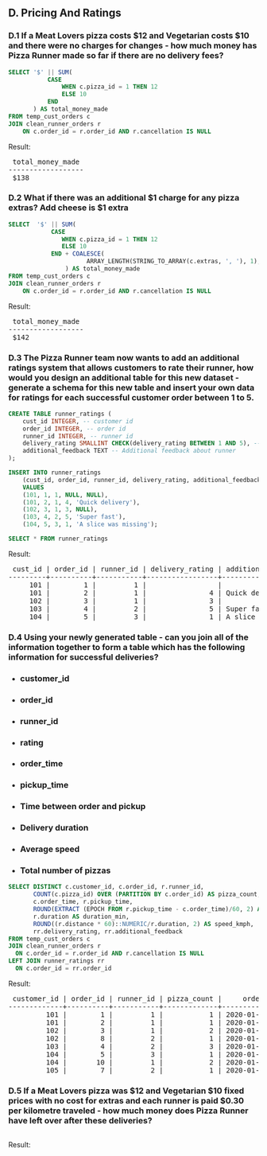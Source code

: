## D. Pricing And Ratings


### D.1 If a Meat Lovers pizza costs $12 and Vegetarian costs $10 and there were no charges for changes - how much money has Pizza Runner made so far if there are no delivery fees?

```SQL
SELECT '$' || SUM(
           CASE
               WHEN c.pizza_id = 1 THEN 12
               ELSE 10
           END
       ) AS total_money_made
FROM temp_cust_orders c
JOIN clean_runner_orders r
    ON c.order_id = r.order_id AND r.cancellation IS NULL
```

Result:

<pre>
 total_money_made 
------------------
 $138
</pre>

### D.2 What if there was an additional $1 charge for any pizza extras? Add cheese is $1 extra

```SQL
SELECT  '$' || SUM(
            CASE
               WHEN c.pizza_id = 1 THEN 12
               ELSE 10
            END + COALESCE(
                      ARRAY_LENGTH(STRING_TO_ARRAY(c.extras, ', '), 1), 0)
                ) AS total_money_made
FROM temp_cust_orders c
JOIN clean_runner_orders r
    ON c.order_id = r.order_id AND r.cancellation IS NULL
```

Result:

<pre>
 total_money_made 
------------------
 $142
</pre>

### D.3 The Pizza Runner team now wants to add an additional ratings system that allows customers to rate their runner, how would you design an additional table for this new dataset - generate a schema for this new table and insert your own data for ratings for each successful customer order between 1 to 5.

```SQL
CREATE TABLE runner_ratings (
    cust_id INTEGER, -- customer id 
    order_id INTEGER, -- order id
    runner_id INTEGER, -- runner id
    delivery_rating SMALLINT CHECK(delivery_rating BETWEEN 1 AND 5), -- delivery rating between 1, 5 higher the number better the rating
    additional_feedback TEXT -- Additional feedback about runner
);

INSERT INTO runner_ratings
    (cust_id, order_id, runner_id, delivery_rating, additional_feedback)
    VALUES
    (101, 1, 1, NULL, NULL),
    (101, 2, 1, 4, 'Quick delivery'),
    (102, 3, 1, 3, NULL),
    (103, 4, 2, 5, 'Super fast'),
    (104, 5, 3, 1, 'A slice was missing');

SELECT * FROM runner_ratings
```

Result:

<pre>
 cust_id | order_id | runner_id | delivery_rating | additional_feedback 
---------+----------+-----------+-----------------+---------------------
     101 |        1 |         1 |                 | 
     101 |        2 |         1 |               4 | Quick delivery
     102 |        3 |         1 |               3 | 
     103 |        4 |         2 |               5 | Super fast
     104 |        5 |         3 |               1 | A slice was missing   
</pre>


### D.4 Using your newly generated table - can you join all of the information together to form a table which has the following information for successful deliveries?
* ### customer_id
* ### order_id
* ### runner_id
* ### rating
* ### order_time
* ### pickup_time
* ### Time between order and pickup
* ### Delivery duration
* ### Average speed
* ### Total number of pizzas

```SQL
SELECT DISTINCT c.customer_id, c.order_id, r.runner_id,
       COUNT(c.pizza_id) OVER (PARTITION BY c.order_id) AS pizza_count,
       c.order_time, r.pickup_time, 
       ROUND(EXTRACT (EPOCH FROM r.pickup_time - c.order_time)/60, 2) AS diff_order_pickup_time_min, 
       r.duration AS duration_min, 
       ROUND((r.distance * 60)::NUMERIC/r.duration, 2) AS speed_kmph, 
       rr.delivery_rating, rr.additional_feedback
FROM temp_cust_orders c
JOIN clean_runner_orders r
  ON c.order_id = r.order_id AND r.cancellation IS NULL
LEFT JOIN runner_ratings rr
  ON c.order_id = rr.order_id
```

Result:

<pre>
 customer_id | order_id | runner_id | pizza_count |     order_time      |     pickup_time     | diff_order_pickup_time_mins | duration_min | speed_kmph | delivery_rating | additional_feedback 
-------------+----------+-----------+-------------+---------------------+---------------------+-----------------------------+--------------+------------+-----------------+---------------------
         101 |        1 |         1 |           1 | 2020-01-01 18:05:02 | 2020-01-01 18:15:34 |                       10.53 |           32 |      37.50 |                 | 
         101 |        2 |         1 |           1 | 2020-01-01 19:00:52 | 2020-01-01 19:10:54 |                       10.03 |           27 |      44.44 |               4 | Quick delivery
         102 |        3 |         1 |           2 | 2020-01-02 23:51:23 | 2020-01-03 00:12:37 |                       21.23 |           20 |      40.20 |               3 | 
         102 |        8 |         2 |           1 | 2020-01-09 23:54:33 | 2020-01-10 00:15:02 |                       20.48 |           15 |      93.60 |                 | 
         103 |        4 |         2 |           3 | 2020-01-04 13:23:46 | 2020-01-04 13:53:03 |                       29.28 |           40 |      35.10 |               5 | Super fast
         104 |        5 |         3 |           1 | 2020-01-08 21:00:29 | 2020-01-08 21:10:57 |                       10.47 |           15 |      40.00 |               1 | A slice was missing
         104 |       10 |         1 |           2 | 2020-01-11 18:34:49 | 2020-01-11 18:50:20 |                       15.52 |           10 |      60.00 |                 | 
         105 |        7 |         2 |           1 | 2020-01-08 21:20:29 | 2020-01-08 21:30:45 |                       10.27 |           25 |      60.00 |                 |    
</pre>

### D.5 If a Meat Lovers pizza was $12 and Vegetarian $10 fixed prices with no cost for extras and each runner is paid $0.30 per kilometre traveled - how much money does Pizza Runner have left over after these deliveries?

```SQL
```

Result:

<pre>
      
</pre>